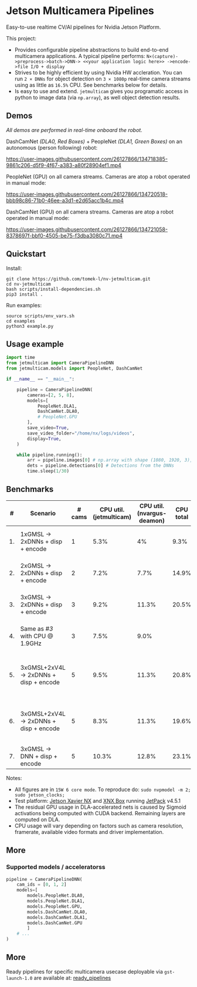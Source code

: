 # Jetson Multicamera Pipelines

Easy-to-use realtime CV/AI pipelines for Nvidia Jetson Platform. 

This project:
- Provides configurable pipeline abstractions to build end-to-end multicamera applications. A typical pipeline performs: `N×(capture)->preprocess->batch->DNN-> <<your application logic here>> ->encode->file I/O + display`
- Strives to be highly efficient by using Nvidia HW accleration. You can run `2 × DNNs` for object detection on  `3 × 1080p` real-time camera streams using as little as `16.5%` CPU. See benchmarks below for details.
- Is easy to use and extend. `jetmulticam` gives you programatic access in python to image data (via `np.array`), as well object detection results.

## Demos

_All demos are performed in real-time onboard the robot._

DashCamNet _(DLA0, Red Boxes)_ + PeopleNet _(DLA1, Green Boxes)_ on an autonomous (person following) robot:

https://user-images.githubusercontent.com/26127866/134718385-9861c206-d5f9-4f67-a383-a80f28904ef1.mp4

PeopleNet (GPU) on all camera streams. Cameras are atop a robot operated in manual mode:

https://user-images.githubusercontent.com/26127866/134720518-bbb98c86-71b0-46ee-a3d1-e2d65acc1b4c.mp4

DashCamNet (GPU) on all camera streams. Cameras are atop a robot operated in manual mode:

https://user-images.githubusercontent.com/26127866/134721058-8378697f-bbf0-4505-be75-f3dba3080c71.mp4


## Quickstart

Install:
```shell
git clone https://github.com/tomek-l/nv-jetmulticam.git
cd nv-jetmulticam
bash scripts/install-dependencies.sh
pip3 install .
```
Run examples:
```shell
source scripts/env_vars.sh
cd examples
python3 example.py
```

## Usage example

```python
import time
from jetmulticam import CameraPipelineDNN
from jetmulticam.models import PeopleNet, DashCamNet

if __name__ == "__main__":

    pipeline = CameraPipelineDNN(
        cameras=[2, 5, 8],
        models=[
            PeopleNet.DLA1,
            DashCamNet.DLA0,
            # PeopleNet.GPU
        ],
        save_video=True,
        save_video_folder="/home/nx/logs/videos",
        display=True,
    )

    while pipeline.running():
        arr = pipeline.images[0] # np.array with shape (1080, 1920, 3), i.e. (1080p RGB image)
        dets = pipeline.detections[0] # Detections from the DNNs
        time.sleep(1/30)
```

## Benchmarks

| #   | Scenario                               | # cams | CPU util. <br> (jetmulticam) | CPU util. <br> (nvargus-deamon) | CPU<br>total | GPU % | EMC util % | Power draw | Inference Hardware                                             |
| --- | -------------------------------------- | ------ | -------------------------- | ------------------------------- | ------------ | ----- | ---------- | ---------- | -------------------------------------------------------------- |
| 1.  | 1xGMSL -> 2xDNNs + disp + encode       | 1      | 5.3%                       | 4%                              | 9.3%         | <3%   | 57%        | 8.5W       | DLA0: PeopleNet DLA1: DashCamNet                               |
| 2.  | 2xGMSL -> 2xDNNs + disp + encode       | 2      | 7.2%                       | 7.7%                            | 14.9%        | <3%   | 62%        | 9.4W       | DLA0: PeopleNet DLA1: DashCamNet                               |
| 3.  | 3xGMSL -> 2xDNNs + disp + encode       | 3      | 9.2%                       | 11.3%                           | 20.5%        | <3%   | 68%        | 10.1W      | DLA0: PeopleNet DLA1: DashCamNet                               |
| 4.  | Same as _#3_ with CPU @ 1.9GHz         | 3      | 7.5%                       | 9.0%                            |              | <3%   | 68%        | 10.4w      | DLA0: PeopleNet DLA1: DashCamNet                               |
| 5.  | 3xGMSL+2xV4L -> 2xDNNs + disp + encode | 5      | 9.5%                       | 11.3%                           | 20.8%        | <3%   | 45%        | 9.1W       | DLA0: PeopleNet _(interval=1)_ DLA1: DashCamNet _(interval=1)_ |
| 6.  | 3xGMSL+2xV4L -> 2xDNNs + disp + encode | 5      | 8.3%                       | 11.3%                           | 19.6%        | <3%   | 25%        | 7.5W       | DLA0: PeopleNet _(interval=6)_ DLA1: DashCamNet _(interval=6)_ |
| 7.  | 3xGMSL -> DNN + disp + encode          | 5      | 10.3%                      | 12.8%                           | 23.1%        | 99%   | 25%        | 15W        | GPU: PeopleNet                                                 |


Notes:
- All figures are in `15W 6 core mode`. To reproduce do: `sudo nvpmodel -m 2; sudo jetson_clocks;`
- Test platform: [Jetson Xavier NX](https://developer.nvidia.com/embedded/jetson-xavier-nx-devkit) and [XNX Box](https://www.leopardimaging.com/product/nvidia-jetson-cameras/nvidia-nx-mipi-camera-kits/li-xnx-box-gmsl2/) running [JetPack](https://developer.nvidia.com/embedded/jetpack) v4.5.1
- The residual GPU usage in DLA-accelerated nets is caused by Sigmoid activations being computed with CUDA backend. Remaining layers are computed on DLA.
- CPU usage will vary depending on factors such as camera resolution, framerate, available video formats and driver implementation.



## More 

### Supported models / acceleratorss
```python
pipeline = CameraPipelineDNN(
    cam_ids = [0, 1, 2]
    models=[
        models.PeopleNet.DLA0,
        models.PeopleNet.DLA1,
        models.PeopleNet.GPU,
        models.DashCamNet.DLA0,
        models.DashCamNet.DLA1,
        models.DashCamNet.GPU
        ]
    # ...
)
```

<!-- ### You can specific images to specific models for inference:
```python
pipeline = CameraPipelineDNN(
    cam_ids = list(range(6)),
    models={
        models.PeopleNet.DLA0: [0, 1],
        models.PeopleNet.DLA1: [2, 3],
        models.DashCamNet.GPU: [0, 1, 2, 3, 4, 5],
        }
    # ...
)
``` -->

<!-- ### Examples showing custom application on top of jetmulticam

How to build your own application using `jetmulticam`

- [examples/00-example-hello-multicam-panorama.ipynb](examples/00-example-hello-multicam-panorama.ipynb)
- [examples/01-example-pytorch-integration-todo.ipynb](examples/01-example-pytorch-integration-todo.ipynb)
- [examples/02-example-pytorch-navigation-todo.ipynb](examples/02-example-pytorch-navigation-todo.ipynb)
- [examples/03-example-inspection-robot-idea.py](examples/03-example-inspection-robot-idea.py)
- [examples/04-example-retail-robot-idea.py](examples/04-example-retail-robot-idea.py) -->

## More

Ready pipelines for specific multicamera usecase deployable via `gst-launch-1.0` are available at: [ready_pipelines](ready_pipelines)
